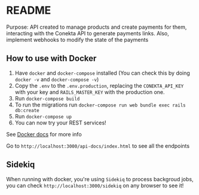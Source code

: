 # README

Purpose: API created to manage products and create payments for them, interacting
with the Conekta API to generate payments links.
Also, implement webhooks to modify the state of the payments


## How to use with Docker

1. Have `docker` and `docker-compose` installed (You can check this by doing `docker -v` and `docker-compose -v`)
1. Copy the `.env` to the `.env.production`, replacing the `CONEKTA_API_KEY` with your key 
  and `RAILS_MASTER_KEY` with the production one.
1. Run `docker-compose build`
1. To run the migrations run `docker-compose run web bundle exec rails db:create`
1. Run `docker-compose up`
1. You can now try your REST services!

See [Docker docs](./docs/docker.md) for more info

Go to `http://localhost:3000/api-docs/index.html` to see all the endpoints
## Sidekiq

When running with docker, you're using `Sidekiq` to process backgroud jobs, you can
check `http://localhost:3000/sidekiq` on any browser to see it!

